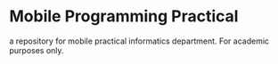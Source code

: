 # Mobile Programming Practical
a repository for mobile practical informatics department.
For academic purposes only.
